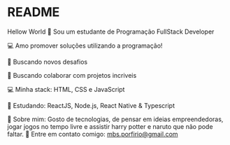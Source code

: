 # README
Hellow World 👋
Sou um estudante de Programação FullStack Developer

💻 Amo promover soluções utilizando a programação! 

🚀   Buscando novos desafios 

💜   Buscando colaborar com projetos incriveis 

💻   Minha stack: HTML, CSS e JavaScript 

📘   Estudando: ReactJS, Node.js, React Native &amp; Typescript 

💬   Sobre mim: Gosto de tecnologias, de pensar em ideias empreendedoras, jogar jogos no tempo  livre e assistir harry potter e naruto que não pode faltar. 📧   Entre em contato comigo: mbs.porfirio@gmail.com
